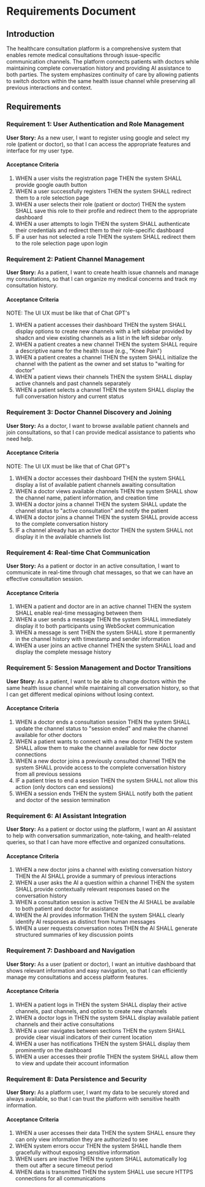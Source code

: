 # Requirements Document

## Introduction

The healthcare consultation platform is a comprehensive system that enables remote medical consultations through issue-specific communication channels. The platform connects patients with doctors while maintaining complete conversation history and providing AI assistance to both parties. The system emphasizes continuity of care by allowing patients to switch doctors within the same health issue channel while preserving all previous interactions and context.

## Requirements

### Requirement 1: User Authentication and Role Management

**User Story:** As a new user, I want to register using google and select my role (patient or doctor), so that I can access the appropriate features and interface for my user type.

#### Acceptance Criteria

1. WHEN a user visits the registration page THEN the system SHALL provide google oauth button
2. WHEN a user successfully registers THEN the system SHALL redirect them to a role selection page
3. WHEN a user selects their role (patient or doctor) THEN the system SHALL save this role to their profile and redirect them to the appropriate dashboard
4. WHEN a user attempts to login THEN the system SHALL authenticate their credentials and redirect them to their role-specific dashboard
5. IF a user has not selected a role THEN the system SHALL redirect them to the role selection page upon login

### Requirement 2: Patient Channel Management

**User Story:** As a patient, I want to create health issue channels and manage my consultations, so that I can organize my medical concerns and track my consultation history.

#### Acceptance Criteria

NOTE: The UI UX must be like that of Chat GPT's
1. WHEN a patient accesses their dashboard THEN the system SHALL display options to create new channels with a left sidebar provided by shadcn and view existing channels as a list in the left sidebar only.
2. WHEN a patient creates a new channel THEN the system SHALL require a descriptive name for the health issue (e.g., "Knee Pain")
3. WHEN a patient creates a channel THEN the system SHALL initialize the channel with the patient as the owner and set status to "waiting for doctor"
4. WHEN a patient views their channels THEN the system SHALL display active channels and past channels separately
5. WHEN a patient selects a channel THEN the system SHALL display the full conversation history and current status

### Requirement 3: Doctor Channel Discovery and Joining

**User Story:** As a doctor, I want to browse available patient channels and join consultations, so that I can provide medical assistance to patients who need help.

#### Acceptance Criteria
NOTE: The UI UX must be like that of Chat GPT's
1. WHEN a doctor accesses their dashboard THEN the system SHALL display a list of available patient channels awaiting consultation
2. WHEN a doctor views available channels THEN the system SHALL show the channel name, patient information, and creation time
3. WHEN a doctor joins a channel THEN the system SHALL update the channel status to "active consultation" and notify the patient
4. WHEN a doctor joins a channel THEN the system SHALL provide access to the complete conversation history
5. IF a channel already has an active doctor THEN the system SHALL not display it in the available channels list

### Requirement 4: Real-time Chat Communication

**User Story:** As a patient or doctor in an active consultation, I want to communicate in real-time through chat messages, so that we can have an effective consultation session.

#### Acceptance Criteria

1. WHEN a patient and doctor are in an active channel THEN the system SHALL enable real-time messaging between them
2. WHEN a user sends a message THEN the system SHALL immediately display it to both participants using WebSocket communication
3. WHEN a message is sent THEN the system SHALL store it permanently in the channel history with timestamp and sender information
5. WHEN a user joins an active channel THEN the system SHALL load and display the complete message history

### Requirement 5: Session Management and Doctor Transitions

**User Story:** As a patient, I want to be able to change doctors within the same health issue channel while maintaining all conversation history, so that I can get different medical opinions without losing context.

#### Acceptance Criteria

1. WHEN a doctor ends a consultation session THEN the system SHALL update the channel status to "session ended" and make the channel available for other doctors
2. WHEN a patient wants to connect with a new doctor THEN the system SHALL allow them to make the channel available for new doctor connections
3. WHEN a new doctor joins a previously consulted channel THEN the system SHALL provide access to the complete conversation history from all previous sessions
4. IF a patient tries to end a session THEN the system SHALL not allow this action (only doctors can end sessions)
5. WHEN a session ends THEN the system SHALL notify both the patient and doctor of the session termination

### Requirement 6: AI Assistant Integration

**User Story:** As a patient or doctor using the platform, I want an AI assistant to help with conversation summarization, note-taking, and health-related queries, so that I can have more effective and organized consultations.

#### Acceptance Criteria

1. WHEN a new doctor joins a channel with existing conversation history THEN the AI SHALL provide a summary of previous interactions
2. WHEN a user asks the AI a question within a channel THEN the system SHALL provide contextually relevant responses based on the conversation history
3. WHEN a consultation session is active THEN the AI SHALL be available to both patient and doctor for assistance
4. WHEN the AI provides information THEN the system SHALL clearly identify AI responses as distinct from human messages
5. WHEN a user requests conversation notes THEN the AI SHALL generate structured summaries of key discussion points

### Requirement 7: Dashboard and Navigation

**User Story:** As a user (patient or doctor), I want an intuitive dashboard that shows relevant information and easy navigation, so that I can efficiently manage my consultations and access platform features.

#### Acceptance Criteria

1. WHEN a patient logs in THEN the system SHALL display their active channels, past channels, and option to create new channels
2. WHEN a doctor logs in THEN the system SHALL display available patient channels and their active consultations
3. WHEN a user navigates between sections THEN the system SHALL provide clear visual indicators of their current location
4. WHEN a user has notifications THEN the system SHALL display them prominently on the dashboard
5. WHEN a user accesses their profile THEN the system SHALL allow them to view and update their account information

### Requirement 8: Data Persistence and Security

**User Story:** As a platform user, I want my data to be securely stored and always available, so that I can trust the platform with sensitive health information.

#### Acceptance Criteria

1. WHEN a user accesses their data THEN the system SHALL ensure they can only view information they are authorized to see
2. WHEN system errors occur THEN the system SHALL handle them gracefully without exposing sensitive information
3. WHEN users are inactive THEN the system SHALL automatically log them out after a secure timeout period
4. WHEN data is transmitted THEN the system SHALL use secure HTTPS connections for all communications
